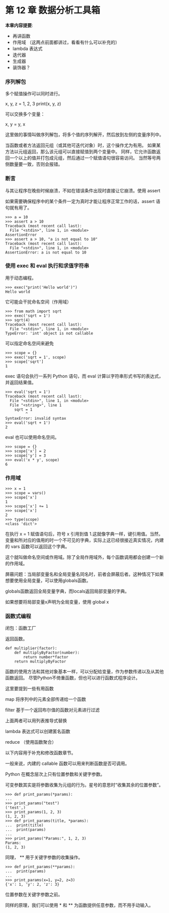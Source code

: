 # 第 12 章 数据分析工具箱

**本章内容提要**:

- 再讲函数
- 作用域 （这两点前面都讲过，看看有什么可以补充的）
- lambda 表达式
- 迭代器
- 生成器
- 装饰器？

 ### 序列解包

 多个赋值操作可以同时进行。

 x, y, z = 1, 2, 3
 print(x, y, z)

 可以交换多个变量：

 x, y = y, x

 这里做的事情叫做序列解包，将多个值的序列解开，然后放到左侧的变量序列中。

 当函数或者方法返回元组（或其他可迭代对象）时，这个操作尤为有用。
 如果某方法以元组返回，那么该元组可以直接赋值到两个变量中。
 同样，它允许函数返回一个以上的值并打包成元组，然后通过一个赋值语句很容易访问。
当然等号两侧数量要一致，否则会报错。

### 断言

与其让程序在晚些时候崩溃，不如在错误条件出现时直接让它崩溃。使用 assert

如果需要确保程序中的某个条件一定为真时才能让程序正常工作的话，assert 语句就有用了。

```
>>> a = 10
>>> assert a > 10
Traceback (most recent call last):
  File "<stdin>", line 1, in <module>
AssertionError
>>> assert a > 10, "a is not equal to 10"
Traceback (most recent call last):
  File "<stdin>", line 1, in <module>
AssertionError: a is not equal to 10
```


### 使用 exec 和 eval 执行和求值字符串

用于动态编程。

```
>>> exec("print('Hello world')")
Hello world
```

它可能会干扰命名空间（作用域）

```
>>> from math import sqrt
>>> exec('sqrt = 1')
>>> sqrt(4)
Traceback (most recent call last):
  File "<stdin>", line 1, in <module>
TypeError: 'int' object is not callable
```

可以指定命名空间来避免

```
>>> scope = {}
>>> exec('sqrt = 1', scope)
>>> scope['sqrt']
1
```

exec 语句会执行一系列 Python 语句，而 eval 计算以字符串形式书写的表达式，并返回结果值。

```
>>> eval('sqrt = 1')
Traceback (most recent call last):
  File "<stdin>", line 1, in <module>
  File "<string>", line 1
    sqrt = 1
         ^
SyntaxError: invalid syntax
>>> eval('sqrt + 1')
2
```

eval 也可以使用命名空间。

```
>>> scope = {}
>>> scope['x'] = 2
>>> scope['y'] = 3
>>> eval('x * y', scope)
6
```


### 作用域

```
>>> x = 1
>>> scope = vars()
>>> scope['x']
1
>>> scope['x'] += 1
>>> scope['x']
2
>>> type(scope)
<class 'dict'>
```

在执行 x = 1 赋值语句后，符号 x 引用到值 1.这就像字典一样，键引用值。当然，变量和所对应的值用的时一个不可见的字典，实际上这已经很接近真实情况，内建的 vars 函数可以返回这个字典。

这个就叫做命名空间或作用域。除了全局作用域外，每个函数调用都会创建一个新的作用域。

屏蔽问题：当局部变量名和全局变量名同名时，前者会屏蔽后者。这种情况下如果想要使用全局变量，可以使用globals函数。

globals函数返回全局变量字典，而locals返回局部变量的字典。

如果想要将局部变量x声明为全局变量，使用 global x

### 函数式编程

闭包：函数工厂

返回函数。

```
def multiplier(factor):
    def multiplyByFactor(number):
        return number*factor
    return multiplyByFactor
```

函数的使用方法和其他对象基本一样，可以分配给变量，作为参数传递以及从其他函数返回。
尽管Python不倚重函数，但也可以进行函数式程序设计。

这里要提到一些有用函数

map 将序列中的元素全部传递给一个函数 

filter 基于一个返回布尔值的函数对元素进行过滤

上面两者可以用列表推导式替换

lambda 表达式可以创建匿名函数

reduce （使用函数聚合）




以下内容用于补充和修改函数章节。

一般来说，内建的 callable 函数可以用来判断函数是否可调用。

Python 在概念层次上只有位置参数和关键字参数。

可变参数其实是将参数收集为元组的行为。星号的意思时“收集其余的位置参数”。

```
>>> def print_params(*params):
...
>>> print_params("test")
('test',)
>>> print_params(1, 2, 3)
(1, 2, 3)
>>> def print_params(title, *params):
...  print(title)
...  print(params)
...
>>> print_params("Params:", 1, 2, 3)
Params:
(1, 2, 3)
```

同理， ** 用于关键字参数的收集操作。

```
>>> def print_params(**params):
...  print(params)
...
>>> print_params(x=1, y=2, z=3)
{'x': 1, 'y': 2, 'z': 3}
```

位置参数在关键字参数之前。

同样的原理，我们可以使用 * 和 ** 为函数提供任意参数，而不用手动输入。


